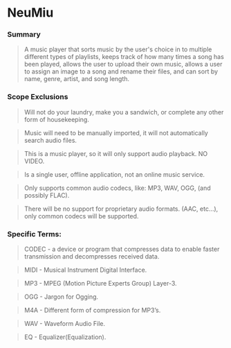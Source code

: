 # NeuMiu

### Summary
>A music player that sorts music by the user's choice in to multiple different types of playlists, keeps track of how many times a song has been played, allows the user to upload their own music, allows a user to assign an image to a song and rename their files, and can sort by name, genre, artist, and song length.

### Scope Exclusions
>Will not do your laundry, make you a sandwich, or complete any other form of housekeeping.

>Music will need to be manually imported, it will not automatically search audio files.

>This is a music player, so it will only support audio playback. NO VIDEO.

>Is a single user, offline application, not an online music service.

>Only supports common audio codecs, like: MP3, WAV, OGG, (and possibly FLAC).

>There will be no support for proprietary audio formats. (AAC, etc…), only common codecs will be supported.

### Specific Terms:
>CODEC - a device or program that compresses data to enable faster transmission and decompresses received data.

>MIDI - Musical Instrument Digital Interface.

>MP3 - MPEG (Motion Picture Experts Group) Layer-3.

>OGG - Jargon for Ogging.

>M4A - Different form of compression for MP3’s.

>WAV - Waveform Audio File.

>EQ - Equalizer(Equalization).
